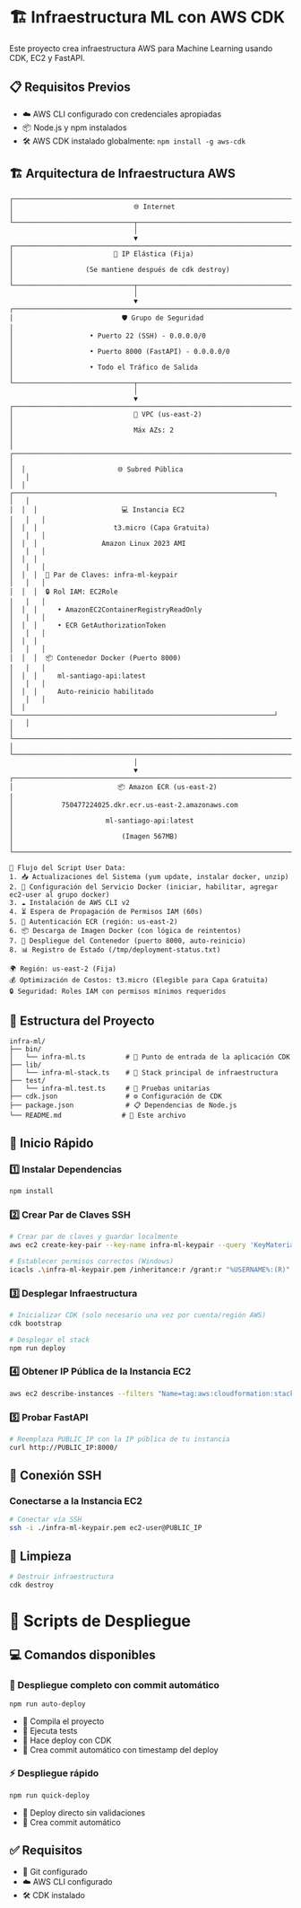 # 🏗️ Infraestructura ML con AWS CDK

Este proyecto crea infraestructura AWS para Machine Learning usando CDK, EC2 y FastAPI.

## 📋 Requisitos Previos

- ☁️ AWS CLI configurado con credenciales apropiadas
- 📦 Node.js y npm instalados
- 🛠️ AWS CDK instalado globalmente: `npm install -g aws-cdk`

## 🏗️ Arquitectura de Infraestructura AWS

```
┌─────────────────────────────────────────────────────────────────────────────────┐
│                              🌐 Internet                                        │
└──────────────────────────────┬──────────────────────────────────────────────────┘
                               │
                               ▼
┌─────────────────────────────────────────────────────────────────────────────────┐
│                         📍 IP Elástica (Fija)                                  │
│                  (Se mantiene después de cdk destroy)                           │
└──────────────────────────────┬──────────────────────────────────────────────────┘
                               │
                               ▼
┌─────────────────────────────────────────────────────────────────────────────────┐
│                           🛡️ Grupo de Seguridad                                │
│                   • Puerto 22 (SSH) - 0.0.0.0/0                               │
│                   • Puerto 8000 (FastAPI) - 0.0.0.0/0                         │
│                   • Todo el Tráfico de Salida                                  │
└──────────────────────────────┬──────────────────────────────────────────────────┘
                               │
                               ▼
┌─────────────────────────────────────────────────────────────────────────────────┐
│                              🏢 VPC (us-east-2)                                │
│                              Máx AZs: 2                                        │
│  ┌─────────────────────────────────────────────────────────────────────────┐   │
│  │                       🌐 Subred Pública                                 │   │
│  │  ┌─────────────────────────────────────────────────────────────────┐   │   │
│  │  │                     💻 Instancia EC2                            │   │   │
│  │  │                   t3.micro (Capa Gratuita)                     │   │   │
│  │  │                Amazon Linux 2023 AMI                           │   │   │
│  │  │                                                                 │   │   │
│  │  │  🔑 Par de Claves: infra-ml-keypair                            │   │   │
│  │  │  🔒 Rol IAM: EC2Role                                           │   │   │
│  │  │     • AmazonEC2ContainerRegistryReadOnly                        │   │   │
│  │  │     • ECR GetAuthorizationToken                                 │   │   │
│  │  │                                                                 │   │   │
│  │  │  📦 Contenedor Docker (Puerto 8000)                            │   │   │
│  │  │     ml-santiago-api:latest                                      │   │   │
│  │  │     Auto-reinicio habilitado                                    │   │   │
│  │  └─────────────────────────────────────────────────────────────────┘   │   │
│  └─────────────────────────────────────────────────────────────────────────┘   │
└─────────────────────────────────────────────────────────────────────────────────┘
                               │
                               ▼
┌─────────────────────────────────────────────────────────────────────────────────┐
│                          📦 Amazon ECR (us-east-2)                             │
│            750477224025.dkr.ecr.us-east-2.amazonaws.com                       │
│                       ml-santiago-api:latest                                   │
│                           (Imagen 567MB)                                       │
└─────────────────────────────────────────────────────────────────────────────────┘

🔄 Flujo del Script User Data:
1. 📥 Actualizaciones del Sistema (yum update, instalar docker, unzip)
2. 🐳 Configuración del Servicio Docker (iniciar, habilitar, agregar ec2-user al grupo docker)
3. ☁️ Instalación de AWS CLI v2
4. ⏳ Espera de Propagación de Permisos IAM (60s)
5. 🔐 Autenticación ECR (región: us-east-2)
6. 📦 Descarga de Imagen Docker (con lógica de reintentos)
7. 🚀 Despliegue del Contenedor (puerto 8000, auto-reinicio)
8. 📊 Registro de Estado (/tmp/deployment-status.txt)

🌍 Región: us-east-2 (Fija)
💰 Optimización de Costos: t3.micro (Elegible para Capa Gratuita)
🔒 Seguridad: Roles IAM con permisos mínimos requeridos
```

## 📁 Estructura del Proyecto

```
infra-ml/
├── bin/
│   └── infra-ml.ts          # 🚀 Punto de entrada de la aplicación CDK
├── lib/
│   └── infra-ml-stack.ts    # 🏢 Stack principal de infraestructura
├── test/
│   └── infra-ml.test.ts     # 🧪 Pruebas unitarias
├── cdk.json                 # ⚙️ Configuración de CDK
├── package.json             # 📋 Dependencias de Node.js
└── README.md               # 📖 Este archivo
```

## 🚀 Inicio Rápido

### 1️⃣ Instalar Dependencias

```bash
npm install
```

### 2️⃣ Crear Par de Claves SSH

```bash
# Crear par de claves y guardar localmente
aws ec2 create-key-pair --key-name infra-ml-keypair --query 'KeyMaterial' --output text > ./infra-ml-keypair.pem

# Establecer permisos correctos (Windows)
icacls .\infra-ml-keypair.pem /inheritance:r /grant:r "%USERNAME%:(R)"
```

### 3️⃣ Desplegar Infraestructura

```bash
# Inicializar CDK (solo necesario una vez por cuenta/región AWS)
cdk bootstrap

# Desplegar el stack
npm run deploy
```

### 4️⃣ Obtener IP Pública de la Instancia EC2

```bash
aws ec2 describe-instances --filters "Name=tag:aws:cloudformation:stack-name,Values=InfraMlStack" --query 'Reservations[*].Instances[*].PublicIpAddress' --output text
```

### 5️⃣ Probar FastAPI

```bash
# Reemplaza PUBLIC_IP con la IP pública de tu instancia
curl http://PUBLIC_IP:8000/
```

## 🔐 Conexión SSH

### Conectarse a la Instancia EC2

```bash
# Conectar vía SSH
ssh -i ./infra-ml-keypair.pem ec2-user@PUBLIC_IP
```

## 🧹 Limpieza

```bash
# Destruir infraestructura
cdk destroy
```

# 📜 Scripts de Despliegue

## 💻 Comandos disponibles

### 🔄 Despliegue completo con commit automático
```bash
npm run auto-deploy
```
- 🔨 Compila el proyecto
- 🧪 Ejecuta tests
- 🚀 Hace deploy con CDK
- 📝 Crea commit automático con timestamp del deploy

### ⚡ Despliegue rápido
```bash
npm run quick-deploy
```
- 🚀 Deploy directo sin validaciones
- 📝 Crea commit automático

## ✅ Requisitos
- 📝 Git configurado
- ☁️ AWS CLI configurado
- 🛠️ CDK instalado

